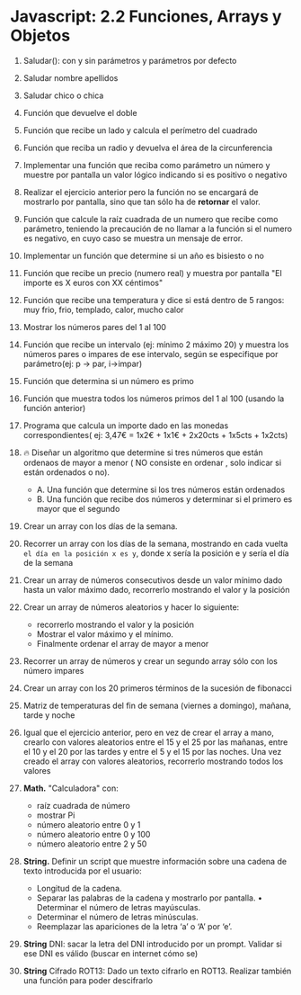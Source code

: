 # Javascript: 2.2 Funciones, Arrays y Objetos

<!--  Funciones: -->

1. Saludar(): con y sin parámetros y parámetros por defecto

1. Saludar nombre apellidos

1. Saludar chico o chica

1. Función que devuelve el doble

1. Función que recibe un lado y calcula el perímetro del cuadrado

1. Función que reciba un radio y devuelva el área de la circunferencia

1. Implementar una función que reciba como parámetro un número y muestre por pantalla un valor lógico indicando si es positivo o negativo

1. Realizar el ejercicio anterior pero la función no se encargará de mostrarlo por pantalla, sino que tan sólo ha de **retornar** el valor. 

1. Función que calcule la raíz cuadrada de un numero que recibe como parámetro, teniendo la precaución de no llamar a la función si el numero es negativo, en cuyo caso se muestra un mensaje de error.

1. Implementar un función que determine si un año es bisiesto o no

1. Función que recibe un precio (numero real) y muestra por pantalla "El importe es X euros con XX céntimos"

1. Función que recibe una temperatura y dice si está dentro de 5 rangos: muy frio, frio, templado, calor, mucho calor

1. Mostrar los números pares del 1 al 100

1. Función que recibe un intervalo (ej: mínimo 2 máximo 20) y muestra los números pares o impares de ese intervalo, según se especifique por parámetro(ej: p -> par, i->impar)

1. Función que determina si un número es primo

1. Función que muestra todos los números primos del 1 al 100 (usando la función anterior)


1. Programa que calcula un importe dado en las monedas correspondientes( ej: 3,47€ = 1x2€ + 1x1€ + 2x20cts + 1x5cts + 1x2cts)


1. 🔥 Diseñar un algoritmo que determine si tres números que  están ordenaos de mayor a menor ( NO consiste en ordenar , solo indicar si están ordenados o no).
    - A. Una función que determine si los tres números están ordenados
    - B. Una función que recibe dos números y determinar si el primero es mayor que el segundo



     <!-- Arrays: -->

1. Crear un array con los días de la semana. 

1. Recorrer un array con los días de la semana, mostrando en cada vuelta `el día en la posición x es y`, donde x sería la posición e y sería el día de la semana

1. Crear un array de números consecutivos desde un valor mínimo dado hasta un valor máximo dado, recorrerlo mostrando el valor y la posición


1. Crear un array de números aleatorios y hacer lo siguiente: 
    - recorrerlo mostrando el valor y la posición
    - Mostrar el valor máximo y el mínimo. 
    - Finalmente ordenar el array de mayor a menor


1. Recorrer un array de números y crear un segundo array sólo con los número impares

1. Crear un array con los 20 primeros términos de la sucesión de fibonacci

1. Matriz de temperaturas del fin de semana (viernes a domingo), mañana, tarde y noche

1. Igual que el ejercicio anterior, pero en vez de crear el array a mano, crearlo con valores aleatorios entre el 15 y el 25 por las mañanas, entre el 10 y el 20 por las tardes y entre el 5 y el 15 por las noches. 
Una vez creado el array con valores aleatorios, recorrerlo mostrando todos los valores

    <!-- ## Objetos -->


    <!-- ### Definidos por el usuario: -->


    <!-- ### Propios de JS: -->

1. **Math.** "Calculadora" con:
    - raíz cuadrada de número
    - mostrar Pi
    - número aleatorio entre 0 y 1
    - número aleatorio entre 0 y 100
    - número aleatorio entre 2 y 50


1. **String.** Definir un script que muestre información sobre una cadena de texto introducida por el usuario:
    - Longitud de la cadena.
    - Separar las palabras de la cadena y mostrarlo por pantalla. • Determinar el número de letras mayúsculas.
    - Determinar el número de letras minúsculas.
    - Reemplazar las apariciones de la letra ‘a’ o ‘A’ por ‘e’.

1. **String** DNI: sacar la letra del DNI introducido por un prompt. Validar si ese DNI es válido (buscar en internet cómo se)

1. **String** Cifrado ROT13: Dado un texto cifrarlo en ROT13. Realizar también una función para poder descifrarlo